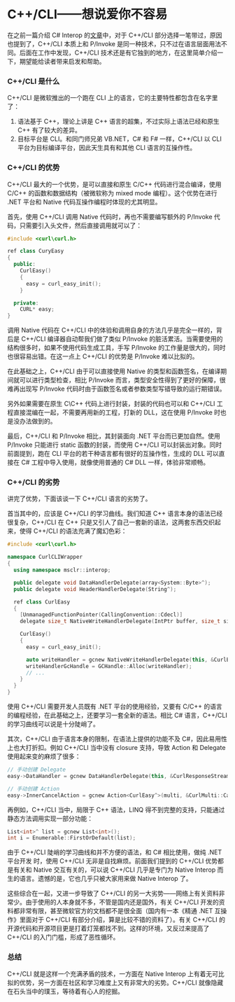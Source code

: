 C++/CLI——想说爱你不容易
=====================

在之前一篇介绍 C# Interop 的[文章](https://skyline75489.github.io/post/2017-5-20_advanced_csharp_native_interop.html)中，对于 C\+\+/CLI 部分选择一笔带过，原因也提到了，C\+\+/CLI 本质上和 P/Invoke 是同一种技术，只不过在语言层面用法不同。后面在工作中发现，C\+\+/CLI 技术还是有它独到的地方，在这里简单介绍一下，期望能给读者带来启发和帮助。

### C++/CLI 是什么

C\+\+/CLI 是微软推出的一个跑在 CLI 上的语言，它的主要特性都包含在名字里了：

1. 语法基于 C\+\+，理论上讲是 C\+\+ 语言的超集，不过实际上语法已经和原生 C\+\+ 有了较大的差异。
2. 目标平台是 CLI。和同门师兄弟 VB.NET，C# 和 F# 一样，C\+\+/CLI 以 CLI 平台为目标编译平台，因此天生具有和其他 CLI 语言的互操作性。

### C++/CLI 的优势

C\+\+/CLI 最大的一个优势，是可以直接和原生 C/C\+\+ 代码进行混合编译，使用 C/C\+\+ 的函数和数据结构（被微软称为 mixed mode 编程）。这个优势在进行 .NET 平台和 Native 代码互操作编程时体现的尤其明显。

首先，使用 C\+\+/CLI 调用 Native 代码时，再也不需要编写额外的 P/Invoke 代码，只需要引入头文件，然后直接调用就可以了：

```cpp
#include <curl\curl.h>

ref class CuryEasy
{
  public:
    CurlEasy()
    {
      easy = curl_easy_init();
    }

  private:
    CURL* easy;
}
```

调用 Native 代码在 C\+\+/CLI 中的体验和调用自身的方法几乎是完全一样的，背后是 C\+\+/CLI 编译器自动帮我们做了类似 P/Invoke 的脏活累活。当需要使用的结构很多时，如果不使用代码生成工具，手写 P/Invoke 的工作量是很大的，同时也很容易出错。在这一点上 C\+\+/CLI 的优势是 P/Invoke 难以比拟的。

在此基础之上，C\+\+/CLI 由于可以直接使用 Native 的类型和函数签名，在编译期间就可以进行类型检查，相比 P/Invoke 而言，类型安全性得到了更好的保障，很难再出现写 P/Invoke 代码时由于函数签名或者参数类型写错导致的运行期错误。

另外如果需要在原生 C\C\+\+ 代码上进行封装，封装的代码也可以和 C\+\+/CLI 工程直接混编在一起，不需要再用新的工程，打新的 DLL，这在使用 P/Invoke 时也是没办法做到的。

最后，C\+\+/CLI 和 P/Invoke 相比，其封装面向 .NET 平台而已更加自然。使用 P/Invoke 只能进行 static 函数的封装，而使用 C\+\+/CLI 可以封装出对象。同时前面提到，跑在 CLI 平台的若干种语言都有很好的互操作性，生成的 DLL 可以直接在 C# 工程中导入使用，就像使用普通的 C# DLL 一样，体验非常顺畅。

### C++/CLI 的劣势

讲完了优势，下面该谈一下 C\+\+/CLI 语言的劣势了。

首当其中的，应该是 C\+\+/CLI 的学习曲线。我们知道 C\+\+ 语言本身的语法已经很复杂，C\+\+/CLI 在 C\+\+ 只是又引人了自己一套新的语法，这两套东西交织起来，使得 C\+\+/CLI 的语法充满了魔幻色彩：

```cpp
#include <curl\curl.h>

namespace CurlCLIWrapper
{
  using namespace msclr::interop;

  public delegate void DataHandlerDelegate(array<System::Byte>^);
  public delegate void HeaderHandlerDelegate(String^);

  ref class CurlEasy
  {
    [UnmanagedFunctionPointer(CallingConvention::Cdecl)]
    delegate size_t NativeWriteHandlerDelegate(IntPtr buffer, size_t size, size_t nmemb, IntPtr instream);

    CurlEasy()
    {
      easy = curl_easy_init();

      auto writeHandler = gcnew NativeWriteHandlerDelegate(this, &CurlEasy::NativeWriteHandler);
      writeHandlerGcHandle = GCHandle::Alloc(writeHandler);
      // ...
    }
  }
}
```

使用 C\+\+/CLI 需要开发人员既有 .NET 平台的使用经验，又要有 C/C\+\+ 的语言的编程经验，在此基础之上，还要学习一套全新的语法。相比 C# 语言，C\+\+/CLI 的学习曲线可以说是十分陡峭了。

其次，C\+\+/CLI 由于语言本身的限制，在语法上提供的功能不及 C#，因此易用性上也大打折扣。例如 C\+\+/CLI 当中没有 closure 支持，导致 Action 和 Delegate 使用起来变的麻烦了很多：

```cpp
// 手动创建 Delegate
easy->DataHandler = gcnew DataHandlerDelegate(this, &CurlResponseStream::AppendBuffer);

// 手动创建 Action
easy->InnerCancelAction = gcnew Action<CurlEasy^>(multi, &CurlMulti::Cancel);
```

再例如，C\+\+/CLI 当中，局限于 C\+\+ 语法，LINQ 得不到完整的支持，只能通过静态方法调用实现一部分功能：

```cpp
List<int>^ list = gcnew List<int>();
int i = Enumerable::FirstOrDefault(list);
```

由于 C\+\+/CLI 陡峭的学习曲线和并不方便的语法，和 C# 相比使用，做纯 .NET 平台开发 时，使用 C\+\+/CLI 无非是自找麻烦。前面我们提到的 C\+\+/CLI 优势都是有关和 Native 交互有关的，可以说 C\+\+/CLI 几乎是专门为 Native Interop 而生的语言。遗憾的是，它也几乎只被大家用来做 Native Interop 了。

这些综合在一起，又进一步导致了 C\+\+/CLI 的另一大劣势——网络上有关资料非常少。由于使用的人本身就不多，不管是国内还是国外，有关 C\+\+/CLI 开发的资料都非常有限，甚至微软官方的文档都不是很全面（国内有一本《精通 .NET 互操作》里面对于 C\+\+/CLI 有部分介绍，算是比较不错的资料了）。有关 C\+\+/CLI 的开源代码和开源项目更是打着灯笼都找不到。这样的环境，又反过来提高了 C\+\+/CLI 的入门门槛，形成了恶性循环。

### 总结

C\+\+/CLI 就是这样一个充满矛盾的技术，一方面在 Native Interop 上有着无可比拟的优势，另一方面在社区和学习难度上又有非常大的劣势。C\+\+/CLI 就像隐藏在石头当中的璞玉，等待着有心人的挖掘。